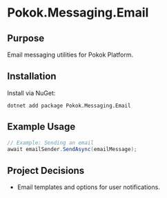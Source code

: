 # Pokok.Messaging.Email

## Purpose
Email messaging utilities for Pokok Platform.

## Installation
Install via NuGet:
```
dotnet add package Pokok.Messaging.Email
```

## Example Usage
```csharp
// Example: Sending an email
await emailSender.SendAsync(emailMessage);
```

## Project Decisions
- Email templates and options for user notifications.
